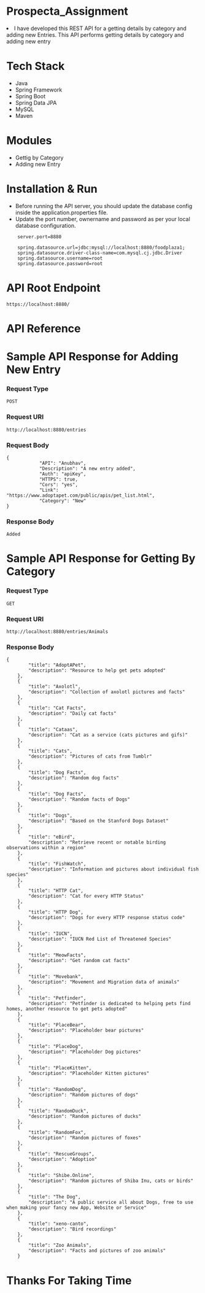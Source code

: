 # Prospecta_Assignment
<li>I have developed this REST API for a getting details by category and adding new Entries. This API performs
  getting details by category and adding new entry</li>


# Tech Stack
- Java
- Spring Framework
- Spring Boot
- Spring Data JPA
- MySQL
- Maven

# Modules

- Gettig by Category
- Adding new Entry


# Installation & Run
 - Before running the API server, you should update the database config inside the application.properties file.
- Update the port number, ownername and password as per your local database configuration.

```
    server.port=8880

    spring.datasource.url=jdbc:mysql://localhost:8880/foodplaza1;
    spring.datasource.driver-class-name=com.mysql.cj.jdbc.Driver
    spring.datasource.username=root
    spring.datasource.password=root
```

# API Root Endpoint
```
https://localhost:8880/
```

# API Reference



# Sample API Response for Adding New Entry
### Request Type
```
POST
```

### Request URI
```
http://localhost:8880/entries
```

### Request Body
```
{
            "API": "Anubhav",
            "Description": "A new entry added",
            "Auth": "apiKey",
            "HTTPS": true,
            "Cors": "yes",
            "Link": "https://www.adoptapet.com/public/apis/pet_list.html",
            "Category": "New"
}
```
### Response Body

```
Added
```
# Sample API Response for Getting By Category
### Request Type
```
GET
```

### Request URI
```
http://localhost:8880/entries/Animals
```

### Response Body

```
{
        "title": "AdoptAPet",
        "description": "Resource to help get pets adopted"
    },
    {
        "title": "Axolotl",
        "description": "Collection of axolotl pictures and facts"
    },
    {
        "title": "Cat Facts",
        "description": "Daily cat facts"
    },
    {
        "title": "Cataas",
        "description": "Cat as a service (cats pictures and gifs)"
    },
    {
        "title": "Cats",
        "description": "Pictures of cats from Tumblr"
    },
    {
        "title": "Dog Facts",
        "description": "Random dog facts"
    },
    {
        "title": "Dog Facts",
        "description": "Random facts of Dogs"
    },
    {
        "title": "Dogs",
        "description": "Based on the Stanford Dogs Dataset"
    },
    {
        "title": "eBird",
        "description": "Retrieve recent or notable birding observations within a region"
    },
    {
        "title": "FishWatch",
        "description": "Information and pictures about individual fish species"
    },
    {
        "title": "HTTP Cat",
        "description": "Cat for every HTTP Status"
    },
    {
        "title": "HTTP Dog",
        "description": "Dogs for every HTTP response status code"
    },
    {
        "title": "IUCN",
        "description": "IUCN Red List of Threatened Species"
    },
    {
        "title": "MeowFacts",
        "description": "Get random cat facts"
    },
    {
        "title": "Movebank",
        "description": "Movement and Migration data of animals"
    },
    {
        "title": "Petfinder",
        "description": "Petfinder is dedicated to helping pets find homes, another resource to get pets adopted"
    },
    {
        "title": "PlaceBear",
        "description": "Placeholder bear pictures"
    },
    {
        "title": "PlaceDog",
        "description": "Placeholder Dog pictures"
    },
    {
        "title": "PlaceKitten",
        "description": "Placeholder Kitten pictures"
    },
    {
        "title": "RandomDog",
        "description": "Random pictures of dogs"
    },
    {
        "title": "RandomDuck",
        "description": "Random pictures of ducks"
    },
    {
        "title": "RandomFox",
        "description": "Random pictures of foxes"
    },
    {
        "title": "RescueGroups",
        "description": "Adoption"
    },
    {
        "title": "Shibe.Online",
        "description": "Random pictures of Shiba Inu, cats or birds"
    },
    {
        "title": "The Dog",
        "description": "A public service all about Dogs, free to use when making your fancy new App, Website or Service"
    },
    {
        "title": "xeno-canto",
        "description": "Bird recordings"
    },
    {
        "title": "Zoo Animals",
        "description": "Facts and pictures of zoo animals"
    }
```
# Thanks For Taking Time
